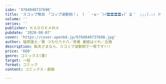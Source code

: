 ```yaml
---
isbn: '9784040737690'
title: 'スコップ無双　「コップ波動砲！」 ( ｀・ω・´)♂〓〓〓〓★(゜Д ゜ ;;;).:∴ ドゴォォ　２'
volume: ''
series: ''
publisher: ＫＡＤＯＫＡＷＡ
pubdate: '2020-08-07'
cover: 'https://cover.openbd.jp/9784040737690.jpg'
author: 福原蓮士／著 つちせ八十八／原著 憂姫はぐれ／企画
description: 鉱夫さまなら、スコップ波動砲で一発です!!!
price: '660'
genre: コミックス(書)
target: 一般
format: コミック
content: コミックス・劇画

---
```

